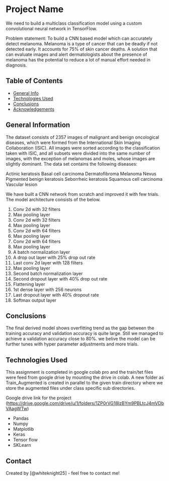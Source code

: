 # Project Name
We need to build  a multiclass classification model using a custom convolutional neural network in TensorFlow. 

Problem statement: To build a CNN based model which can accurately detect melanoma. Melanoma is a type of cancer that can be deadly if not detected early. It accounts for 75% of skin cancer deaths. A solution that can evaluate images and alert dermatologists about the presence of melanoma has the potential to reduce a lot of manual effort needed in diagnosis.



## Table of Contents
* [General Info](#general-information)
* [Technologies Used](#technologies-used)
* [Conclusions](#conclusions)
* [Acknowledgements](#acknowledgements)

<!-- You can include any other section that is pertinent to your problem -->

## General Information
The dataset consists of 2357 images of malignant and benign oncological diseases, which were formed from the International Skin Imaging Collaboration (ISIC). All images were sorted according to the classification taken with ISIC, and all subsets were divided into the same number of images, with the exception of melanomas and moles, whose images are slightly dominant.
The data set contains the following diseases:

Actinic keratosis
Basal cell carcinoma
Dermatofibroma
Melanoma
Nevus
Pigmented benign keratosis
Seborrheic keratosis
Squamous cell carcinoma
Vascular lesion

We have built a CNN network from scratch and improved it with few trials. The model architecture consists of the below.
1.  Conv 2d with 32 filters
2.  Max pooling layer
3.  Conv 2d with 32 filters
4.  Max pooling layer
5.  Conv 2d with 64 filters
6.  Max pooling layer
7.  Conv 2d with 64 filters
8.  Max pooling layer
9.  A batch normalization layer
10. A drop out layer with 25% drop out rate
11. Last conv 2d layer with 128 filters
12. Max pooling layer
13. Second batch normalization layer
14. Second dropout layer with 40% drop out rate
15. Flattening layer
16. 1st dense layer with 256 neurons
17. Last dropout layer with 40% dropout rate
18. Softmax output layer



## Conclusions
The final derived model shows overfitting trend as the gap between the training accuracy and validation accuracy is quite large. Still we managed to achieve a validation accuracy close to 80%. 
we belive the model can be further tunes with hyper parameter adjustments and more trials.


## Technologies Used

This assignment is completed in google colab pro and the train/tet files were feed from google drive by mounting the drive in colab. A new folder as Train_Augmented is created in parallel to the given train directory where we store the augmented files under class specific sub directories.

Google drive link for the project 
(https://drive.google.com/drive/u/1/folders/1ZP0rVG18IzBYm9PBLtcJ4mVDbVAagWTw)

- Pandas
- Numpy
- Matplotlib
- Keras
- Tensor flow
- SKLearn 


## Contact
Created by [@whiteknight25] - feel free to contact me!
